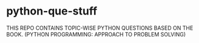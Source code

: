 # python-que-stuff
THIS REPO CONTAINS TOPIC-WISE PYTHON QUESTIONS BASED ON THE BOOK. (PYTHON PROGRAMMING: APPROACH TO PROBLEM SOLVING) 
